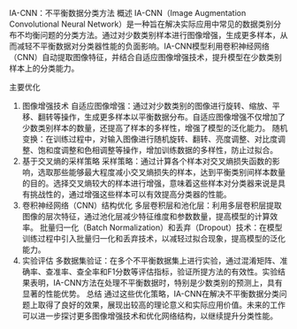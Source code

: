 IA-CNN：不平衡数据分类方法
概述
IA-CNN（Image Augmentation Convolutional Neural Network）是一种旨在解决实际应用中常见的数据类别分布不均衡问题的分类方法。通过对少数类别样本进行图像增强，生成更多样本，从而减轻不平衡数据对分类器性能的负面影响。IA-CNN模型利用卷积神经网络（CNN）自动提取图像特征，并结合自适应图像增强技术，提升模型在少数类别样本上的分类能力。

主要优化
1. 图像增强技术
自适应图像增强：通过对少数类别的图像进行旋转、缩放、平移、翻转等操作，生成更多样本以平衡数据分布。自适应图像增强不仅增加了少数类别样本的数量，还提高了样本的多样性，增强了模型的泛化能力。
随机变换：在训练过程中，对输入图像进行随机旋转、翻转、亮度调整、对比度调整、饱和度调整和色相调整等操作，增加训练数据的多样性，防止过拟合。
2. 基于交叉熵的采样策略
采样策略：通过计算各个样本对交叉熵损失函数的影响，选取那些能够最大程度减小交叉熵损失的样本，达到平衡类别间样本数量的目的。选择交叉熵较大的样本进行增强，意味着这些样本对分类器来说是具有挑战性的，通过增强这些样本可以有效提高分类器的性能。
3. 卷积神经网络（CNN）结构优化
多层卷积层和池化层：利用多层卷积层提取图像的层次特征，通过池化层减少特征维度和参数数量，提高模型的计算效率。
批量归一化（Batch Normalization）和丢弃（Dropout）技术：在模型训练过程中引入批量归一化和丢弃技术，以减轻过拟合现象，提高模型的泛化能力。
4. 实验评估
多数据集验证：在多个不平衡数据集上进行实验，通过混淆矩阵、准确率、查准率、查全率和F1分数等评估指标，验证所提方法的有效性。实验结果表明，IA-CNN方法在处理不平衡数据时，特别是少数类别的预测上，具有显著的性能优势。
总结
通过这些优化策略，IA-CNN在解决不平衡数据分类问题上取得了良好的效果，展现出较高的理论意义和实际应用价值。未来的工作可以进一步探讨更多图像增强技术和优化网络结构，以继续提升分类性能。
